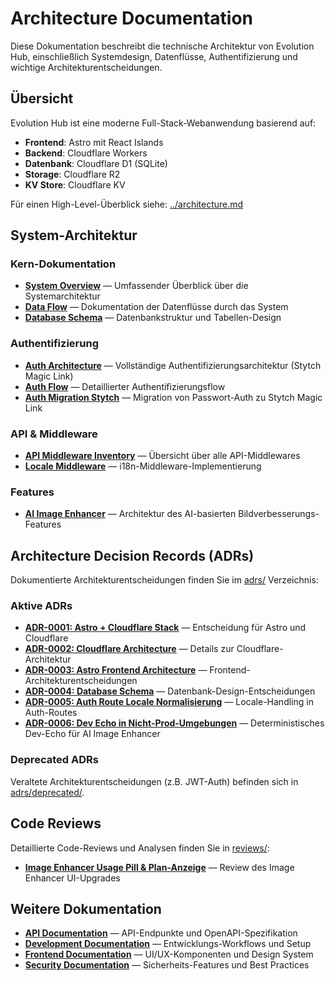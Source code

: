 # Architecture Documentation

Diese Dokumentation beschreibt die technische Architektur von Evolution Hub, einschließlich Systemdesign, Datenflüsse, Authentifizierung und wichtige Architekturentscheidungen.

## Übersicht

Evolution Hub ist eine moderne Full-Stack-Webanwendung basierend auf:

- **Frontend**: Astro mit React Islands
- **Backend**: Cloudflare Workers
- **Datenbank**: Cloudflare D1 (SQLite)
- **Storage**: Cloudflare R2
- **KV Store**: Cloudflare KV

Für einen High-Level-Überblick siehe: [../architecture.md](../architecture.md)

## System-Architektur

### Kern-Dokumentation

- **[System Overview](./system-overview.md)** — Umfassender Überblick über die Systemarchitektur
- **[Data Flow](./data-flow.md)** — Dokumentation der Datenflüsse durch das System
- **[Database Schema](./database-schema.md)** — Datenbankstruktur und Tabellen-Design

### Authentifizierung

- **[Auth Architecture](./auth-architecture.md)** — Vollständige Authentifizierungsarchitektur (Stytch Magic Link)
- **[Auth Flow](./auth-flow.md)** — Detaillierter Authentifizierungsflow
- **[Auth Migration Stytch](./auth-migration-stytch.md)** — Migration von Passwort-Auth zu Stytch Magic Link

### API & Middleware

- **[API Middleware Inventory](./api-middleware-inventory.md)** — Übersicht über alle API-Middlewares
- **[Locale Middleware](./locale-middleware.md)** — i18n-Middleware-Implementierung

### Features

- **[AI Image Enhancer](./ai-image-enhancer.md)** — Architektur des AI-basierten Bildverbesserungs-Features

## Architecture Decision Records (ADRs)

Dokumentierte Architekturentscheidungen finden Sie im [adrs/](./adrs/) Verzeichnis:

### Aktive ADRs

- **[ADR-0001: Astro + Cloudflare Stack](./adrs/0001-astro-cloudflare-stack.md)** — Entscheidung für Astro und Cloudflare
- **[ADR-0002: Cloudflare Architecture](./adrs/0002-cloudflare-architecture.md)** — Details zur Cloudflare-Architektur
- **[ADR-0003: Astro Frontend Architecture](./adrs/0003-astro-frontend-architecture.md)** — Frontend-Architekturentscheidungen
- **[ADR-0004: Database Schema](./adrs/0004-database-schema.md)** — Datenbank-Design-Entscheidungen
- **[ADR-0005: Auth Route Locale Normalisierung](./adrs/0005-auth-route-locale-normalisierung.md)** — Locale-Handling in Auth-Routes
- **[ADR-0006: Dev Echo in Nicht-Prod-Umgebungen](./adrs/0006-dev-echo-non-prod.md)** — Deterministisches Dev-Echo für AI Image Enhancer

### Deprecated ADRs

Veraltete Architekturentscheidungen (z.B. JWT-Auth) befinden sich in [adrs/deprecated/](./adrs/deprecated/).

## Code Reviews

Detaillierte Code-Reviews und Analysen finden Sie in [reviews/](./reviews/):

- **[Image Enhancer Usage Pill & Plan-Anzeige](./reviews/BEWERTUNG_LOGIKREVIEW_IMAGE-ENHANCER_USAGE-PILL_PLANANZEIGE.md)** — Review des Image Enhancer UI-Upgrades

## Weitere Dokumentation

- **[API Documentation](../api/)** — API-Endpunkte und OpenAPI-Spezifikation
- **[Development Documentation](../development/)** — Entwicklungs-Workflows und Setup
- **[Frontend Documentation](../frontend/)** — UI/UX-Komponenten und Design System
- **[Security Documentation](../security/)** — Sicherheits-Features und Best Practices
